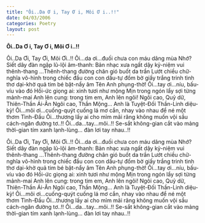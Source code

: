 ```yaml
---
title: "Ôi..Da Ơ i, Tay Ơ i, Môi Ơ i..!!"
date: 04/03/2006
categories: Poetry
layout: post
---
```


**Ôi..Da Ơ i, Tay Ơ i, Môi Ơ i..!!**

Ôi..Da Ơi, Tay Ơi, Môi Ơi..!!
Ôi...da ơi...đuối chưa con máu dâng mùa Nhớ?
Siết dây đàn ngập lũ-lội âm-thanh:
Bản nhạc xưa ngất dậy kỷ-niệm vui thênh-thang
...Thênh-thang đường chân gió buốt da trần
Lướt chiều chữ-nghĩa vô-hình trong chiếc đầu
con con dấu-tự đốm bờ giấy trắng trinh tình thơ
dại-khờ quả tim bé bật-nẩy âm Tên Anh phụng-thờ!
Ôi...tay ơi...níu, bấu-víu vào đó
Hồi-ức giọng ai: xinh tươi như mộng
Mịn trong ngón lẩy sợi từng mảnh-mai
Anh lên cung: trong tim em,
                          Anh lên ngôi!
Ngôi cao, Quỷ dữ, Thiên-Thần Ái-Ân
Ngôi cao, Thần Mộng...
Anh là Tuyệt-Đối Thần-Linh diệu-kỳ!
Ôi...môi ơi...cuống-quýt cuống lá mơ
cắn, nhay vào nhau để né một thơm Tình-Đầu
Ôi...thương lấy ai cho mỉm mãi răng không
muốn vội sầu cách-ngăn đường tơ..!!
Ôi...da...tay...môi..!!
Se-sắt không-gian cắt vào
mảng thời-gian tím xanh
lạnh-lùng... đàn lơi tay nhau..!!

Ôi..Da Ơi, Tay Ơi, Môi Ơi..!!
Ôi...da ơi...đuối chưa con máu dâng mùa Nhớ?
Siết dây đàn ngập lũ-lội âm-thanh:
Bản nhạc xưa ngất dậy kỷ-niệm vui thênh-thang
...Thênh-thang đường chân gió buốt da trần
Lướt chiều chữ-nghĩa vô-hình trong chiếc đầu
con con dấu-tự đốm bờ giấy trắng trinh tình thơ
dại-khờ quả tim bé bật-nẩy âm Tên Anh phụng-thờ!
Ôi...tay ơi...níu, bấu-víu vào đó
Hồi-ức giọng ai: xinh tươi như mộng
Mịn trong ngón lẩy sợi từng mảnh-mai
Anh lên cung: trong tim em,
                          Anh lên ngôi!
Ngôi cao, Quỷ dữ, Thiên-Thần Ái-Ân
Ngôi cao, Thần Mộng...
Anh là Tuyệt-Đối Thần-Linh diệu-kỳ!
Ôi...môi ơi...cuống-quýt cuống lá mơ
cắn, nhay vào nhau để né một thơm Tình-Đầu
Ôi...thương lấy ai cho mỉm mãi răng không
muốn vội sầu cách-ngăn đường tơ..!!
Ôi...da...tay...môi..!!
Se-sắt không-gian cắt vào
mảng thời-gian tím xanh
lạnh-lùng... đàn lơi tay nhau..!!
